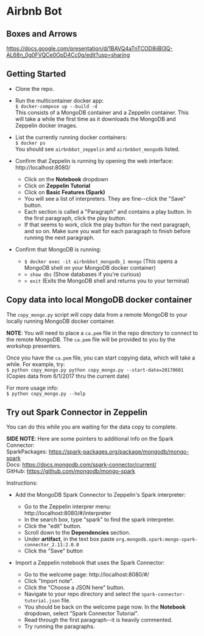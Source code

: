 # Airbnb Bot

## Boxes and Arrows
https://docs.google.com/presentation/d/1BAVQ4aTnTCOD8iiBl3Q-AL68n_0g0FVQCe0OpD4Cc0g/edit?usp=sharing

## Getting Started
* Clone the repo.
* Run the multicontainer docker app:  
`$ docker-compose up --build -d`  
This consists of a MongoDB container and a Zeppelin container.  This will take a while the first time as it downloads the MongoDB and Zeppelin docker images.

* List the currently running docker containers:  
`$ docker ps`  
You should see `airbnbbot_zeppelin` and `airbnbbot_mongodb` listed.

* Confirm that Zeppelin is running by opening the web interface: http://localhost:8080/
  * Click on the **Notebook** dropdown
  * Click on **Zeppelin Tutorial**
  * Click on **Basic Features (Spark)**
  * You will see a list of interpreters. They are fine--click the "Save" button.
  * Each section is called a "Paragraph" and contains a play button.  In the first paragraph, click the play button.
  * If that seems to work, click the play button for the next paragraph, and so on.  Make sure you wait for each paragraph to finish before running the next paragraph.
* Confirm that MongoDB is running:  
  * `$ docker exec -it airbnbbot_mongodb_1 mongo` (This opens a MongoDB shell on your MongoDB docker container)  
  * `> show dbs` (Show databases if you're curious)  
  * `> exit` (Exits the MongoDB shell and returns you to your terminal)  

## Copy data into local MongoDB docker container
The `copy_mongo.py` script will copy data from a remote MongoDB to your locally running MongoDB docker container.

**NOTE**: You will need to place a `ca.pem` file in the repo directory to connect to the remote MongoDB.  The `ca.pem` file will be provided to you by the workshop presenters.

Once you have the `ca.pem` file, you can start copying data, which will take a while.  For example, try:  
`$ python copy_mongo.py python copy_mongo.py --start-date=20170601` (Copies data from 6/1/2017 thru the current date)

For more usage info:  
`$ python copy_mongo.py --help`

## Try out Spark Connector in Zeppelin
You can do this while you are waiting for the data copy to complete.

**SIDE NOTE**: Here are some pointers to additional info on the Spark Connector:  
SparkPackages: https://spark-packages.org/package/mongodb/mongo-spark  
Docs: https://docs.mongodb.com/spark-connector/current/  
GitHub: https://github.com/mongodb/mongo-spark

Instructions:
* Add the MongoDB Spark Connector to Zeppelin's Spark interpreter:
  * Go to the Zeppelin interprer menu: http://localhost:8080/#/interpreter
  * In the search box, type "spark" to find the spark interpreter.
  * Click the "edit" button.
  * Scroll down to the **Dependencies** section.
  * Under **artifact**, in the text box paste `org.mongodb.spark:mongo-spark-connector_2.11:2.0.0`
  * Click the "Save" button

* Import a Zeppelin notebook that uses the Spark Connector:
  * Go to the welcome page: http://localhost:8080/#/
  * Click "Import note".
  * Click the "Choose a JSON here" button.
  * Navigate to your repo directory and select the `spark-connector-tutorial.json` file.
  * You should be back on the welcome page now.  In the **Notebook** dropdown, select "Spark Connector Tutorial".
  * Read through the first paragraph--it is heavily commented.
  * Try running the paragraphs.
